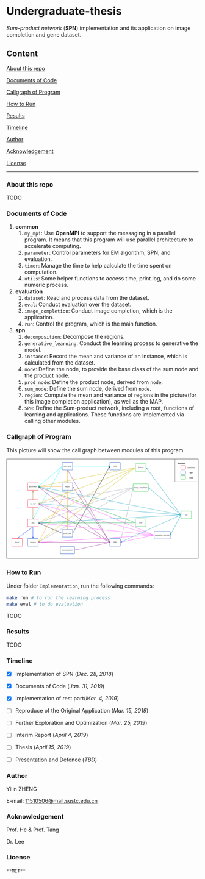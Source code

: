 # Undergraduate-thesis

*Sum-product network* (**SPN**) implementation and its application on image completion and gene dataset.

## Content

[About this repo](#about-this-repo)

[Documents of Code](#documents-of-code)

[Callgraph of Program](#callgraph-of-program)

[How to Run](#how-to-run)

[Results](#results)

[Timeline](#timeline)

[Author](#author)

[Acknowledgement](#acknowledgement)

[License](#license)

---

### About this repo

TODO

### Documents of Code

1. **common**
   1. `my_mpi`: Use **OpenMPI** to support the messaging in a parallel program. It means that this program will use parallel architecture to accelerate computing.
   2. `parameter`: Control parameters for EM algorithm, SPN, and evaluation.
   3. `timer`: Manage the time to help calculate the time spent on computation.
   4. `utils`: Some helper functions to access time, print log, and do some numeric process.
2. **evaluation**
   1. `dataset`: Read and process data from the dataset.
   2. `eval`: Conduct evaluation over the dataset.
   3. `image_completion`: Conduct image completion, which is the application.
   4. `run`: Control the program, which is the main function.
3. **spn**
   1. `decomposition`: Decompose the regions.
   2. `generative_learning`: Conduct the learning process to generative the model.
   3. `instance`: Record the mean and variance of an instance, which is calculated from the dataset.
   4. `node`: Define the node, to provide the base class of the sum node and the product node.
   5. `prod_node`: Define the product node, derived from `node`.
   6. `sum_node`: Define the sum node, derived from `node`.
   7. `region`: Compute the mean and variance of regions in the picture(for this image completion application), as well as the MAP.
   8. `SPN`: Define the Sum-product network, including a root, functions of learning and applications. These functions are implemented via calling other modules.

### Callgraph of Program

This picture will show the call graph between modules of this program.

![Call graph of SPN](./figures/spn_callgraph.png)

### How to Run

Under folder `Implementation`, run the following commands:

```sh
make run # to run the learning process
make eval # to do evaluation
```

TODO

### Results

TODO

### Timeline

- [x] Implementation of SPN (*Dec. 28, 2018*)

- [x] Documents of Code (*Jan. 31, 2019*)

- [x] Implementation of rest part(*Mar. 4, 2019*)

- [ ] Reproduce of the Original Application (*Mar. 15, 2019*)

- [ ] Further Exploration and Optimization (*Mar. 25, 2019*)

- [ ] Interim Report (*April 4, 2019*)

- [ ] Thesis (*April 15, 2019*)

- [ ] Presentation and Defence (*TBD*)

### Author

Yilin ZHENG  

E-mail: 11510506@mail.sustc.edu.cn

### Acknowledgement

Prof. He & Prof. Tang

Dr. Lee

### License

    **MIT**